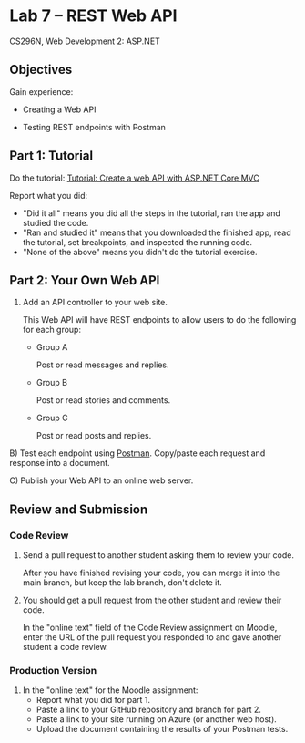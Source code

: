 # Lab 7 – REST Web API

CS296N, Web Development 2: ASP.NET



## Objectives

Gain experience:

-   Creating a Web API

-   Testing REST endpoints with Postman

## Part 1: Tutorial

Do the tutorial: [Tutorial: Create a web API with ASP.NET Core MVC](https://docs.microsoft.com/en-us/aspnet/core/tutorials/first-web-api?view=aspnetcore-3.1&tabs=visual-studio)

Report what you did:

- "Did it all" means you did all the steps in the tutorial, ran the app and studied the code.
- "Ran and studied it" means that you downloaded the finished app, read the tutorial, set breakpoints, and inspected the running code.
- "None of the above" means you didn't do the tutorial exercise.

## Part 2: Your Own Web API

1. Add an API controller to your web site.

   This Web API will have REST endpoints to allow users to do the following for each group:

   - Group A

     Post or read messages and replies. 

   - Group B

     Post or read stories and comments.

   - Group C

     Post or read posts and replies.

B\) Test each endpoint using [Postman](https://www.getpostman.com/).  Copy/paste each request and response into a document.

C\) Publish your Web API to an online web server.



## Review and Submission

### Code Review

1. Send a pull request to another student asking them to review your code. 

   After you have finished revising your code, you can merge it into the main branch, but keep the lab branch, don't delete it.

2. You should get a pull request from the other student and review their code.

   In the "online text" field of the Code Review assignment on Moodle, enter the URL of the pull request you responded to and gave another student a code review.

### Production Version

1.  In the "online text" for the Moodle assignment:
    - Report what you did for part 1.
    - Paste a link to your GitHub repository and branch for part 2.
    - Paste a link to your site running on Azure (or another web host).
    - Upload the document containing the results of your Postman tests.

